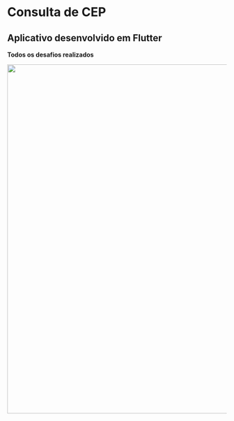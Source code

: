# Consulta de CEP

## Aplicativo desenvolvido em Flutter


**Todos os desafios realizados**

<p align="center">
    <img src="https://github.com/viniciusburza/Flutter/blob/master/consulta_de_cep/images/consulta_de_cep.png" width="800"/>
</p>

